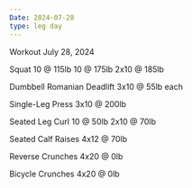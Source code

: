 ```yaml
---
Date: 2024-07-28
type: leg day
---
```

Workout July 28, 2024

Squat
10 @ 115lb
10 @ 175lb
2x10 @ 185lb

Dumbbell Romanian Deadlift
3x10 @ 55lb each

Single-Leg Press
3x10 @ 200lb

Seated Leg Curl
10 @ 50lb 
2x10 @ 70lb

Seated Calf Raises
4x12 @ 70lb

Reverse Crunches
4x20 @ 0lb

Bicycle Crunches
4x20 @ 0lb